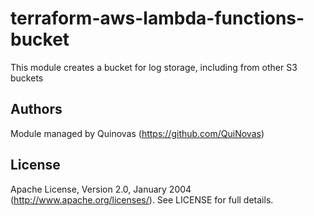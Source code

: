 # terraform-aws-lambda-functions-bucket

This module creates a bucket for log storage, including from other S3 buckets

## Authors

Module managed by Quinovas (https://github.com/QuiNovas)

## License

Apache License, Version 2.0, January 2004 (http://www.apache.org/licenses/). See LICENSE for full details.